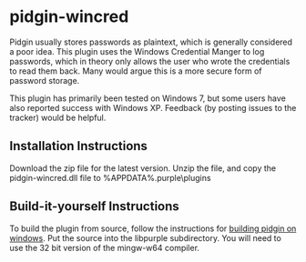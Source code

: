 # pidgin-wincred

Pidgin usually stores passwords as plaintext, which is generally considered
a poor idea. This plugin uses the Windows Credential Manger to log passwords,
which in theory only allows the user who wrote the credentials to read
them back. Many would argue this is a more secure form of password storage.

This plugin has primarily been tested on Windows 7, but some users have also
reported success with Windows XP. Feedback (by posting issues to the tracker)
would be helpful.

## Installation Instructions

Download the zip file for the latest version. Unzip the file, and copy the
pidgin-wincred.dll file to %APPDATA%\.purple\plugins


## Build-it-yourself Instructions

To build the plugin from source, follow the instructions for [building pidgin
on windows](http://developer.pidgin.im/wiki/BuildingWinPidgin). Put the source
into the libpurple subdirectory. You will need to use the 32 bit version of
the mingw-w64 compiler.
